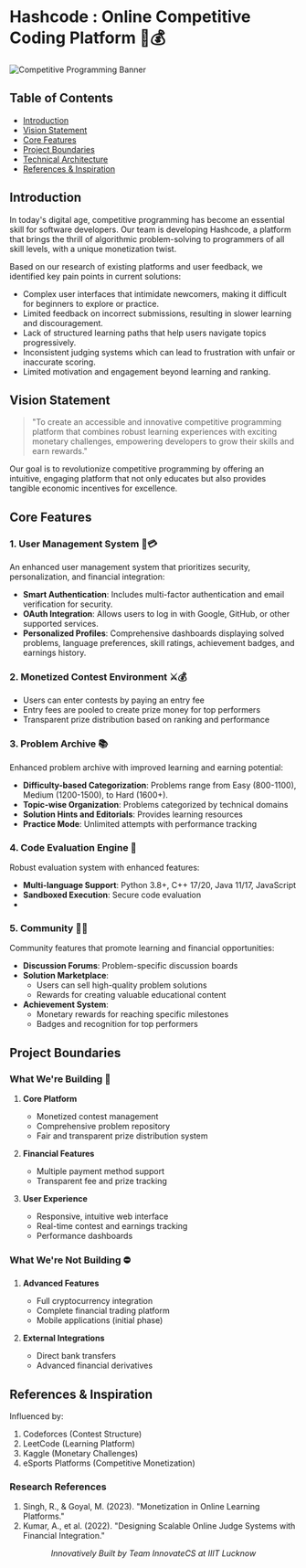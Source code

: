 
# Hashcode : Online Competitive Coding Platform 🚀💰

![Competitive Programming Banner](https://img.shields.io/badge/Project-Competitive_Programming_Platform-blue?style=for-the-badge)

## Table of Contents
- [Introduction](#introduction)
- [Vision Statement](#vision-statement)
- [Core Features](#core-features)
- [Project Boundaries](#project-boundaries)
- [Technical Architecture](#technical-architecture)
- [References & Inspiration](#references--inspiration)

## Introduction

In today's digital age, competitive programming has become an essential skill for software developers. Our team is developing Hashcode, a platform that brings the thrill of algorithmic problem-solving to programmers of all skill levels, with a unique monetization twist.

Based on our research of existing platforms and user feedback, we identified key pain points in current solutions:
- Complex user interfaces that intimidate newcomers, making it difficult for beginners to explore or practice.
- Limited feedback on incorrect submissions, resulting in slower learning and discouragement.
- Lack of structured learning paths that help users navigate topics progressively.
- Inconsistent judging systems which can lead to frustration with unfair or inaccurate scoring.
- Limited motivation and engagement beyond learning and ranking.

## Vision Statement

> "To create an accessible and innovative competitive programming platform that combines robust learning experiences with exciting monetary challenges, empowering developers to grow their skills and earn rewards."

Our goal is to revolutionize competitive programming by offering an intuitive, engaging platform that not only educates but also provides tangible economic incentives for excellence.

## Core Features

### 1. User Management System 👥💳

An enhanced user management system that prioritizes security, personalization, and financial integration:
- **Smart Authentication**: Includes multi-factor authentication and email verification for security.
- **OAuth Integration**: Allows users to log in with Google, GitHub, or other supported services.
- **Personalized Profiles**: Comprehensive dashboards displaying solved problems, language preferences, skill ratings, achievement badges, and earnings history.

### 2. Monetized Contest Environment ⚔️💰

  - Users can enter contests by paying an entry fee
  - Entry fees are pooled to create prize money for top performers
  - Transparent prize distribution based on ranking and performance


### 3. Problem Archive 📚

Enhanced problem archive with improved learning and earning potential:
- **Difficulty-based Categorization**: Problems range from Easy (800-1100), Medium (1200-1500), to Hard (1600+).
- **Topic-wise Organization**: Problems categorized by technical domains
- **Solution Hints and Editorials**: Provides learning resources
- **Practice Mode**: Unlimited attempts with performance tracking

### 4. Code Evaluation Engine 🔄

Robust evaluation system with enhanced features:
- **Multi-language Support**: Python 3.8+, C++ 17/20, Java 11/17, JavaScript
- **Sandboxed Execution**: Secure code evaluation
- 

### 5. Community  🤝💸

Community features that promote learning and financial opportunities:
- **Discussion Forums**: Problem-specific discussion boards
- **Solution Marketplace**: 
  - Users can sell high-quality problem solutions
  - Rewards for creating valuable educational content
- **Achievement System**: 
  - Monetary rewards for reaching specific milestones
  - Badges and recognition for top performers

## Project Boundaries

### What We're Building 🎯
1. **Core Platform**
   - Monetized contest management
   - Comprehensive problem repository
   - Fair and transparent prize distribution system

2. **Financial Features**

   - Multiple payment method support
   - Transparent fee and prize tracking

3. **User Experience**
   - Responsive, intuitive web interface
   - Real-time contest and earnings tracking
   - Performance dashboards

### What We're Not Building ⛔
1. **Advanced Features**
   - Full cryptocurrency integration
   - Complete financial trading platform
   - Mobile applications (initial phase)

2. **External Integrations**
   - Direct bank transfers
   - Advanced financial derivatives


## References & Inspiration

Influenced by:
1. Codeforces (Contest Structure)
2. LeetCode (Learning Platform)
3. Kaggle (Monetary Challenges)
4. eSports Platforms (Competitive Monetization)

### Research References
1. Singh, R., & Goyal, M. (2023). "Monetization in Online Learning Platforms."
2. Kumar, A., et al. (2022). "Designing Scalable Online Judge Systems with Financial Integration."

<div align="center">
<i>Innovatively Built by Team InnovateCS at IIIT Lucknow</i>
</div>
